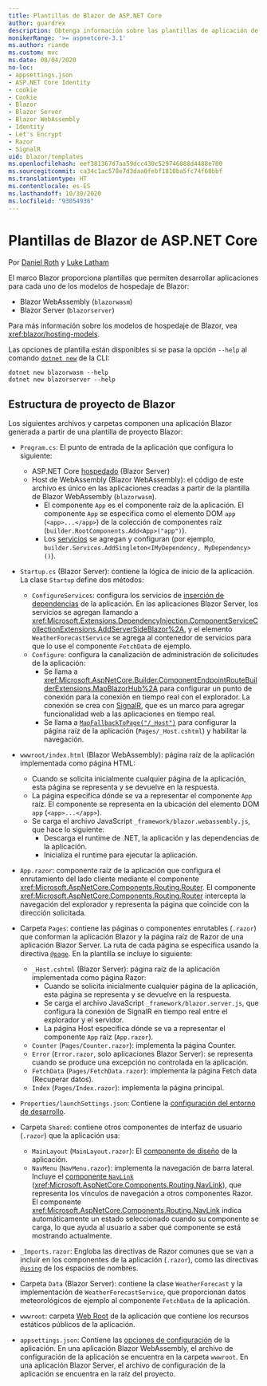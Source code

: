 ```yaml
---
title: Plantillas de Blazor de ASP.NET Core
author: guardrex
description: Obtenga información sobre las plantillas de aplicación de Blazor de ASP.NET Core y la estructura de proyecto de Blazor.
monikerRange: '>= aspnetcore-3.1'
ms.author: riande
ms.custom: mvc
ms.date: 08/04/2020
no-loc:
- appsettings.json
- ASP.NET Core Identity
- cookie
- Cookie
- Blazor
- Blazor Server
- Blazor WebAssembly
- Identity
- Let's Encrypt
- Razor
- SignalR
uid: blazor/templates
ms.openlocfilehash: eef381367d7aa59dcc430c529746088d4488e700
ms.sourcegitcommit: ca34c1ac578e7d3daa0febf1810ba5fc74f60bbf
ms.translationtype: HT
ms.contentlocale: es-ES
ms.lasthandoff: 10/30/2020
ms.locfileid: "93054936"
---
```

# <a name="aspnet-core-no-locblazor-templates"></a>Plantillas de Blazor de ASP.NET Core

Por [Daniel Roth](https://github.com/danroth27) y [Luke Latham](https://github.com/guardrex)

El marco Blazor proporciona plantillas que permiten desarrollar aplicaciones para cada uno de los modelos de hospedaje de Blazor:

* Blazor WebAssembly (`blazorwasm`)
* Blazor Server (`blazorserver`)

Para más información sobre los modelos de hospedaje de Blazor, vea <xref:blazor/hosting-models>.

Las opciones de plantilla están disponibles si se pasa la opción `--help` al comando [`dotnet new`](/dotnet/core/tools/dotnet-new) de la CLI:

```dotnetcli
dotnet new blazorwasm --help
dotnet new blazorserver --help
```

## <a name="no-locblazor-project-structure"></a>Estructura de proyecto de Blazor

Los siguientes archivos y carpetas componen una aplicación Blazor generada a partir de una plantilla de proyecto Blazor:

* `Program.cs`: El punto de entrada de la aplicación que configura lo siguiente:

  * ASP.NET Core [hospedado](xref:fundamentals/host/generic-host) (Blazor Server)
  * Host de WebAssembly (Blazor WebAssembly): el código de este archivo es único en las aplicaciones creadas a partir de la plantilla de Blazor WebAssembly (`blazorwasm`).
    * El componente `App` es el componente raíz de la aplicación. El componente `App` se especifica como el elemento DOM `app` (`<app>...</app>`) de la colección de componentes raíz (`builder.RootComponents.Add<App>("app")`).
    * Los [servicios](xref:blazor/fundamentals/dependency-injection) se agregan y configuran (por ejemplo, `builder.Services.AddSingleton<IMyDependency, MyDependency>()`).

* `Startup.cs` (Blazor Server): contiene la lógica de inicio de la aplicación. La clase `Startup` define dos métodos:

  * `ConfigureServices`: configura los servicios de [inserción de dependencias](xref:fundamentals/dependency-injection) de la aplicación. En las aplicaciones Blazor Server, los servicios se agregan llamando a <xref:Microsoft.Extensions.DependencyInjection.ComponentServiceCollectionExtensions.AddServerSideBlazor%2A>, y el elemento `WeatherForecastService` se agrega al contenedor de servicios para que lo use el componente `FetchData` de ejemplo.
  * `Configure`: configura la canalización de administración de solicitudes de la aplicación:
    * Se llama a <xref:Microsoft.AspNetCore.Builder.ComponentEndpointRouteBuilderExtensions.MapBlazorHub%2A> para configurar un punto de conexión para la conexión en tiempo real con el explorador. La conexión se crea con [SignalR](xref:signalr/introduction), que es un marco para agregar funcionalidad web a las aplicaciones en tiempo real.
    * Se llama a [`MapFallbackToPage("/_Host")`](xref:Microsoft.AspNetCore.Builder.RazorPagesEndpointRouteBuilderExtensions.MapFallbackToPage*) para configurar la página raíz de la aplicación (`Pages/_Host.cshtml`) y habilitar la navegación.

* `wwwroot/index.html` (Blazor WebAssembly): página raíz de la aplicación implementada como página HTML:
  * Cuando se solicita inicialmente cualquier página de la aplicación, esta página se representa y se devuelve en la respuesta.
  * La página especifica dónde se va a representar el componente `App` raíz. El componente se representa en la ubicación del elemento DOM `app` (`<app>...</app>`).
  * Se carga el archivo JavaScript `_framework/blazor.webassembly.js`, que hace lo siguiente:
    * Descarga el runtime de .NET, la aplicación y las dependencias de la aplicación.
    * Inicializa el runtime para ejecutar la aplicación.

* `App.razor`: componente raíz de la aplicación que configura el enrutamiento del lado cliente mediante el componente <xref:Microsoft.AspNetCore.Components.Routing.Router>. El componente <xref:Microsoft.AspNetCore.Components.Routing.Router> intercepta la navegación del explorador y representa la página que coincide con la dirección solicitada.

* Carpeta `Pages`: contiene las páginas o componentes enrutables (`.razor`) que conforman la aplicación Blazor y la página raíz de Razor de una aplicación Blazor Server. La ruta de cada página se especifica usando la directiva [`@page`](xref:mvc/views/razor#page). En la plantilla se incluye lo siguiente:
  * `_Host.cshtml` (Blazor Server): página raíz de la aplicación implementada como página Razor:
    * Cuando se solicita inicialmente cualquier página de la aplicación, esta página se representa y se devuelve en la respuesta.
    * Se carga el archivo JavaScript `_framework/blazor.server.js`, que configura la conexión de SignalR en tiempo real entre el explorador y el servidor.
    * La página Host especifica dónde se va a representar el componente `App` raíz (`App.razor`).
  * `Counter` (`Pages/Counter.razor`): implementa la página Counter.
  * `Error` (`Error.razor`, solo aplicaciones Blazor Server): se representa cuando se produce una excepción no controlada en la aplicación.
  * `FetchData` (`Pages/FetchData.razor`): implementa la página Fetch data (Recuperar datos).
  * `Index` (`Pages/Index.razor`): implementa la página principal.
  
* `Properties/launchSettings.json`: Contiene la [configuración del entorno de desarrollo](xref:fundamentals/environments#development-and-launchsettingsjson).

* Carpeta `Shared`: contiene otros componentes de interfaz de usuario (`.razor`) que la aplicación usa:
  * `MainLayout` (`MainLayout.razor`): El [componente de diseño](xref:blazor/layouts) de la aplicación.
  * `NavMenu` (`NavMenu.razor`): implementa la navegación de barra lateral. Incluye el [componente `NavLink`](xref:blazor/fundamentals/routing#navlink-component) (<xref:Microsoft.AspNetCore.Components.Routing.NavLink>), que representa los vínculos de navegación a otros componentes Razor. El componente <xref:Microsoft.AspNetCore.Components.Routing.NavLink> indica automáticamente un estado seleccionado cuando su componente se carga, lo que ayuda al usuario a saber qué componente se está mostrando actualmente.

* `_Imports.razor`: Engloba las directivas de Razor comunes que se van a incluir en los componentes de la aplicación (`.razor`), como las directivas [`@using`](xref:mvc/views/razor#using) de los espacios de nombres.

* Carpeta `Data` (Blazor Server): contiene la clase `WeatherForecast` y la implementación de `WeatherForecastService`, que proporcionan datos meteorológicos de ejemplo al componente `FetchData` de la aplicación.

* `wwwroot`: carpeta [Web Root](xref:fundamentals/index#web-root) de la aplicación que contiene los recursos estáticos públicos de la aplicación.

* `appsettings.json`: Contiene las [opciones de configuración](xref:blazor/fundamentals/configuration) de la aplicación. En una aplicación Blazor WebAssembly, el archivo de configuración de la aplicación se encuentra en la carpeta `wwwroot`. En una aplicación Blazor Server, el archivo de configuración de la aplicación se encuentra en la raíz del proyecto.
